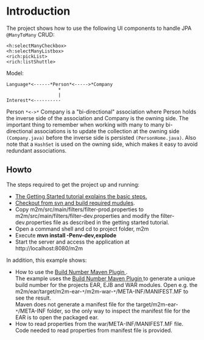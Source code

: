# Introduction #

The project shows how to use the following UI components to handle JPA `@ManyToMany` CRUD:

```
<h:selectManyCheckbox>
<h:selectManyListbox>
<rich:pickList>
<rich:listShuttle>
```

Model:

```
Language*<------*Person*<----->*Company
                   *
                   |
Interest*<----------
```

Person `*<->*` Company is a "bi-directional" association where Person holds the inverse side of the association and Company is the owning side. The important thing to remember when working with many to many bi-directional associations is to update the collection at the owning side `(Company.java)` before the inverse side is persisted `(PersonHome.java)`. Also  note that a  `HashSet` is used on the owning side, which makes it easy to avoid redundant associations.

## Howto ##
The steps required to get the project up and running:
  * [The Getting Started tutorial explains the basic steps.](http://www.glxn.net/seam-maven-refimpl/doc/tutorial/)
  * [Checkout from svn and build required mudules](http://seam-maven-refimpl.googlecode.com/svn/trunk/).
  * Copy m2m/src/main/filters/filter-prod.properties to m2m/src/main/filters/filter-dev.properties and modify the filter-dev.properties file as described in the getting started tutorial.
  * Open a command shell and cd to project folder, m2m
  * Execute **mvn install -Penv-dev,explode**
  * Start the server and access the application at http://localhost:8080/m2m

In addition, this example shows:
  * How to use the [Build Number Maven Plugin ](http://mojo.codehaus.org/buildnumber-maven-plugin/).<br /> The example uses the [Build Number Maven Plugin ](http://mojo.codehaus.org/buildnumber-maven-plugin/) to generate a unique build number for the projects EAR, EJB and WAR modules. Open e.g. the m2m/ear/target/m2m-ear-`*`/m2m-war-`*`/META-INF/MANIFEST.MF to see the result.<br />Maven does not generate a manifest file for the target/m2m-ear-`*`/META-INF folder, so the only way to inspect the manifest file for the EAR is to open the packaged ear.
  * How to read properties from the war/META-INF/MANIFEST.MF file.<br />Code needed to read properties from manifest file is provided.